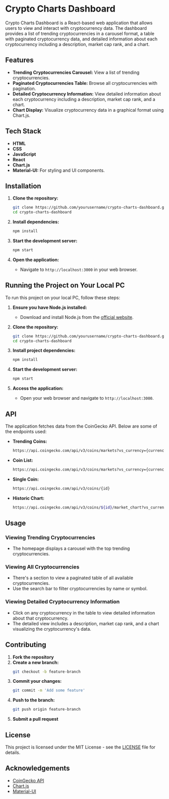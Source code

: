 # Crypto Charts Dashboard

Crypto Charts Dashboard is a React-based web application that allows users to view and interact with cryptocurrency data. The dashboard provides a list of trending cryptocurrencies in a carousel format, a table with paginated cryptocurrency data, and detailed information about each cryptocurrency including a description, market cap rank, and a chart.

## Features

- **Trending Cryptocurrencies Carousel:** View a list of trending cryptocurrencies.
- **Paginated Cryptocurrencies Table:** Browse all cryptocurrencies with pagination.
- **Detailed Cryptocurrency Information:** View detailed information about each cryptocurrency including a description, market cap rank, and a chart.
- **Chart Display:** Visualize cryptocurrency data in a graphical format using Chart.js.

## Tech Stack

- **HTML**
- **CSS**
- **JavaScript**
- **React**
- **Chart.js**
- **Material-UI:** For styling and UI components.

## Installation

1. **Clone the repository:**

   ```sh
   git clone https://github.com/yourusername/crypto-charts-dashboard.git
   cd crypto-charts-dashboard
   ```

2. **Install dependencies:**

   ```sh
   npm install
   ```

3. **Start the development server:**

   ```sh
   npm start
   ```

4. **Open the application:**
   - Navigate to `http://localhost:3000` in your web browser.

## Running the Project on Your Local PC

To run this project on your local PC, follow these steps:

1. **Ensure you have Node.js installed:**

   - Download and install Node.js from the [official website](https://nodejs.org/).

2. **Clone the repository:**

   ```sh
   git clone https://github.com/yourusername/crypto-charts-dashboard.git
   cd crypto-charts-dashboard
   ```

3. **Install project dependencies:**

   ```sh
   npm install
   ```

4. **Start the development server:**

   ```sh
   npm start
   ```

5. **Access the application:**
   - Open your web browser and navigate to `http://localhost:3000`.

## API

The application fetches data from the CoinGecko API. Below are some of the endpoints used:

- **Trending Coins:**

  ```sh
  https://api.coingecko.com/api/v3/coins/markets?vs_currency={currency}&order=gecko_desc&per_page=10&page=1&sparkline=false
  ```

- **Coin List:**

  ```sh
  https://api.coingecko.com/api/v3/coins/markets?vs_currency={currency}&order=market_cap_desc&per_page=100&page=1&sparkline=false
  ```

- **Single Coin:**
  ```sh
  https://api.coingecko.com/api/v3/coins/{id}
  ```
- **Historic Chart:**
  ```sh
  https://api.coingecko.com/api/v3/coins/${id}/market_chart?vs_currency=${currency}&days=${days}
  ```

## Usage

### Viewing Trending Cryptocurrencies

- The homepage displays a carousel with the top trending cryptocurrencies.

### Viewing All Cryptocurrencies

- There's a section to view a paginated table of all available cryptocurrencies.
- Use the search bar to filter cryptocurrencies by name or symbol.

### Viewing Detailed Cryptocurrency Information

- Click on any cryptocurrency in the table to view detailed information about that cryptocurrency.
- The detailed view includes a description, market cap rank, and a chart visualizing the cryptocurrency's data.

## Contributing

1. **Fork the repository**
2. **Create a new branch:**
   ```sh
   git checkout -b feature-branch
   ```
3. **Commit your changes:**
   ```sh
   git commit -m 'Add some feature'
   ```
4. **Push to the branch:**
   ```sh
   git push origin feature-branch
   ```
5. **Submit a pull request**

## License

This project is licensed under the MIT License - see the [LICENSE](LICENSE) file for details.

## Acknowledgements

- [CoinGecko API](https://www.coingecko.com/en/api)
- [Chart.js](https://github.com/reactchartjs/react-chartjs-2)
- [Material-UI](https://mui.com/)
